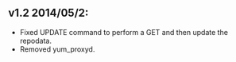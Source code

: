 v1.2 2014/05/2:
---------------

* Fixed UPDATE command to perform a GET and then update the repodata.
* Removed yum_proxyd.

